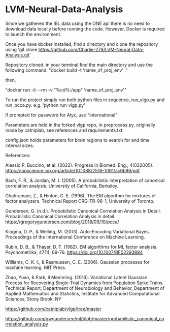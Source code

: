 # LVM-Neural-Data-Analysis

Since we gathered the IBL data using the ONE api there is no need to download data locally before running the code. However, Docker is required to launch the environment.

Once you have docker installed, find a directory and clone the repository using
'git clone https://github.com/Charlie-279/LVM-Neural-Data-Analysis.git'

Repository cloned, in your terminal find the main directory and use the following command:
"docker build -t 'name_of_proj_env' ."

then,

"docker run -it --rm -v "%cd%:/app" 'name_of_proj_env'"


To run the project simply run both python files in sequence, run_vlgp.py and run_pcca.py. 
e.g. 'python run_vlgp.py'

If prompted for password for Alyx, use "international"

Parameters are held in the forked vlgp repo, in preprocess.py, originally made by catniplab, see references and requirements.txt.


config.json holds parameters for brain regions to search for and time interval sizes.



References:


Alessio P. Buccino, et al. (2022). Progress in Biomed. Eng., 4(022005). https://iopscience.iop.org/article/10.1088/2516-1091/ac6b96/pdf

Bach, F. R., & Jordan, M. I. (2005). A probabilistic interpretation of canonical correlation analysis. University of California, Berkeley.

Ghahramani, Z., & Hinton, G. E. (1996). The EM algorithm for mixtures of factor analyzers. Technical Report CRG-TR-96-1, University of Toronto.

Gundersen, G. (n.d.). Probabilistic Canonical Correlation Analysis in Detail. Probabilistic Canonical Correlation Analysis in detail. https://gregorygundersen.com/blog/2018/09/10/pcca/ 

Kingma, D. P., & Welling, M. (2013). Auto-Encoding Variational Bayes. Proceedings of the International Conference on Machine Learning.

Rubin, D. B., & Thayer, D. T. (1982). EM algorithms for ML factor analysis. Psychometrika, 47(1), 69-76. https://doi.org/10.1007/BF02293894

Williams, C. K. I., & Rasmussen, C. E. (2006). Gaussian processes for machine learning. MIT Press.

Zhao, Yuan, & Park, Il Memming. (2016). Variational Latent Gaussian Process for Recovering Single-Trial Dynamics from Population Spike Trains. Technical Report, Department of Neurobiology and Behavior, Department of Applied Mathematics and Statistics, Institute for Advanced Computational Sciences, Stony Brook, NY

https://github.com/catniplab/vlgp/tree/master

https://github.com/gwgundersen/ml/blob/master/probabilistic_canonical_correlation_analysis.py
